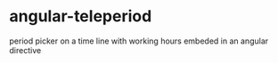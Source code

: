 # angular-teleperiod
period picker on a time line with working hours embeded in an angular directive
